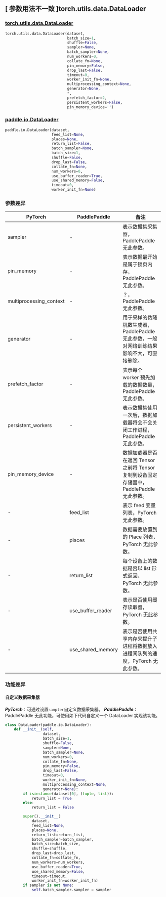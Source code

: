 ## [ 参数用法不一致 ]torch.utils.data.DataLoader
### [torch.utils.data.DataLoader](https://pytorch.org/docs/stable/data.html?highlight=dataloader#torch.utils.data.DataLoader)
```python
torch.utils.data.DataLoader(dataset,
                            batch_size=1,
                            shuffle=False,
                            sampler=None,
                            batch_sampler=None,
                            num_workers=0,
                            collate_fn=None,
                            pin_memory=False,
                            drop_last=False,
                            timeout=0,
                            worker_init_fn=None,
                            multiprocessing_context=None,
                            generator=None,
                            *,
                            prefetch_factor=2,
                            persistent_workers=False,
                            pin_memory_device='')
```

### [paddle.io.DataLoader](https://www.paddlepaddle.org.cn/documentation/docs/zh/api/paddle/io/DataLoader_cn.html#dataloader)
```python
paddle.io.DataLoader(dataset,
                     feed_list=None,
                     places=None,
                     return_list=False,
                     batch_sampler=None,
                     batch_size=1,
                     shuffle=False,
                     drop_last=False,
                     collate_fn=None,
                     num_workers=0,
                     use_buffer_reader=True,
                     use_shared_memory=False,
                     timeout=0,
                     worker_init_fn=None)
```


### 参数差异
| PyTorch       | PaddlePaddle | 备注                                                   |
| ------------- | ------------ | ------------------------------------------------------ |
| sampler       | -            | 表示数据集采集器，PaddlePaddle 无此参数。  |
| pin_memory    | -            | 表示数据最开始是属于锁页内存，PaddlePaddle 无此参数。 |
| multiprocessing_context | -  | ？，PaddlePaddle 无此参数。                   |
| generator     | -            | 用于采样的伪随机数生成器，PaddlePaddle 无此参数，一般对网络训练结果影响不大，可直接删除。   |
| prefetch_factor | -          | 表示每个 worker 预先加载的数据数量，PaddlePaddle 无此参数。  |
| persistent_workers | -       | 表示数据集使用一次后，数据加载器将会不会关闭工作进程，PaddlePaddle 无此参数。  |
| pin_memory_device  | -       | 数据加载器是否在返回 Tensor 之前将 Tensor 复制到设备固定存储器中，PaddlePaddle 无此参数。  |
| -             | feed_list    | 表示 feed 变量列表，PyTorch 无此参数。                   |
| -             | places       | 数据需要放置到的 Place 列表，PyTorch 无此参数。                   |
| -             | return_list  | 每个设备上的数据是否以 list 形式返回，PyTorch 无此参数。                   |
| -             | use_buffer_reader | 表示是否使用缓存读取器，PyTorch 无此参数。                   |
| -             | use_shared_memory | 表示是否使用共享内存来提升子进程将数据放入进程间队列的速度，PyTorch 无此参数。   |

### 功能差异
#### 自定义数据采集器
***PyTorch***：可通过设置`sampler`自定义数据采集器。
***PaddlePaddle***：PaddlePaddle 无此功能，可使用如下代码自定义一个 DataLoader 实现该功能。
```python
class DataLoader(paddle.io.DataLoader):
    def __init__(self,
                 dataset,
                 batch_size=1,
                 shuffle=False,
                 sampler=None,
                 batch_sampler=None,
                 num_workers=0,
                 collate_fn=None,
                 pin_memory=False,
                 drop_last=False,
                 timeout=0,
                 worker_init_fn=None,
                 multiprocessing_context=None,
                 generator=None):
        if isinstance(dataset[0], (tuple, list)):
            return_list = True
        else:
            return_list = False

        super().__init__(
            dataset,
            feed_list=None,
            places=None,
            return_list=return_list,
            batch_sampler=batch_sampler,
            batch_size=batch_size,
            shuffle=shuffle,
            drop_last=drop_last,
            collate_fn=collate_fn,
            num_workers=num_workers,
            use_buffer_reader=True,
            use_shared_memory=False,
            timeout=timeout,
            worker_init_fn=worker_init_fn)
        if sampler is not None:
            self.batch_sampler.sampler = sampler
```
